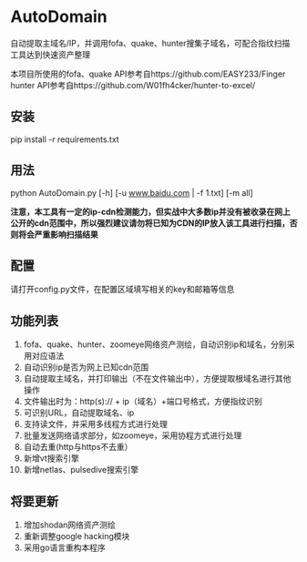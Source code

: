 # AutoDomain
自动提取主域名/IP，并调用fofa、quake、hunter搜集子域名，可配合指纹扫描工具达到快速资产整理

本项目所使用的fofa、quake API参考自https://github.com/EASY233/Finger  
hunter API参考自https://github.com/W01fh4cker/hunter-to-excel/



## 安装

pip install -r requirements.txt



## 用法

python AutoDomain.py [-h] [-u www.baidu.com | -f 1.txt] [-m all]  

**注意，本工具有一定的ip-cdn检测能力，但实战中大多数ip并没有被收录在网上公开的cdn范围中，所以强烈建议请勿将已知为CDN的IP放入该工具进行扫描，否则将会严重影响扫描结果**



## 配置

请打开config.py文件，在配置区域填写相关的key和邮箱等信息



## 功能列表  

1. fofa、quake、hunter、zoomeye网络资产测绘，自动识别ip和域名，分别采用对应语法
2. 自动识别ip是否为网上已知cdn范围
3. 自动提取主域名，并打印输出（不在文件输出中），方便提取根域名进行其他操作
4. 文件输出时为：http(s):// + ip（域名）+端口号格式，方便指纹识别
5. 可识别URL，自动提取域名、ip
6. 支持读文件，并采用多线程方式进行处理
7. 批量发送网络请求部分，如zoomeye，采用协程方式进行处理
8. 自动去重(http与https不去重）
9. 新增vt搜索引擎
10. 新增netlas、pulsedive搜索引擎



## 将要更新

1. 增加shodan网络资产测绘
2. 重新调整google hacking模块
3. 采用go语言重构本程序
